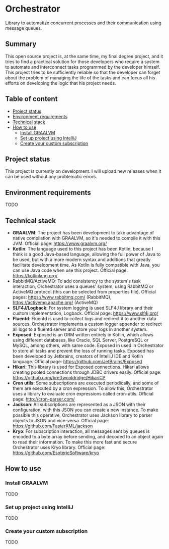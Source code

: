 # Orchestrator
Library to automatize concurrent processes and their communication using message queues.

## Summary
This open source project is, at the same time, my final degree project, and it tries to find a 
practical solution for those developers who require a system to automate and interconnect tasks 
programmed by the developer himself. This project tries to be sufficiently reliable so that the 
developer can forget about the problem of managing the life of the tasks and can focus all his 
efforts on developing the logic that his project needs.

## Table of content
* [Project status](#project-status)
* [Environment requirements](#environment-requirements)
* [Technical stack](#technical-stack)
* [How to use](#how-to-use)
  * [Install GRAALVM](#install-graalvm)
  * [Set up project using IntelliJ](#set-up-project-using-intellij)
  * [Create your custom subscription](#create-your-custom-subscription)

## Project status
This project is currently on development. I will upload new releases when it can be used without any problematic errors.

## Environment requirements
TODO

## Technical stack

* **GRAALVM**: The project has been development to take advantage of native compilation with GRAALVM, so it's needed to compile it with this JVM. Official page: https://www.graalvm.org/
* **Kotlin**: The language used to this project has been Kotlin, because I think is a good Java-based language, allowing the full power of Java to be used, but with a more modern syntax and additions that greatly facilitate development time. As Kotlin is fully compatible with Java, you can use Java code when use this project. Official page: https://kotlinlang.org/
* RabbitMQ/ActiveMQ: To add consistency to the system's task interaction, Orchestrator uses a queues' system, using RabbitMQ or ActiveMQ protocol (this can be selected from properties file). Official pages: https://www.rabbitmq.com/ (RabbitMQ), https://activemq.apache.org/ (ActiveMQ)
* **SLF4J/Logback**: For system logging is used SLF4J library and their custom implementation, Logback. Official page: https://www.slf4j.org/
* **Fluentd**: Fluentd is used to collect logs and redirect it to another data sources. Orchestrator implements a custom logger appender to redirect all logs to a fluentd server and store your logs in another system. 
* **Exposed**: Exposed is an ORM written entirely in Kotlin, which allows using different databases, like Oracle, SQL Server, PostgreSQL or MySQL, among others, with same code. Exposed in used in Orchestrator to store all tasks and prevent the loss of running tasks. Exposed has been developed by Jetbrains, creators of IntelliJ IDE and Kotlin language. Official page: https://github.com/JetBrains/Exposed
* **Hikari**: This library is used for Exposed connections. Hikari allows creating pooled connections through JDBC drivers easily. Official page: https://github.com/brettwooldridge/HikariCP
* **Cron utils**: Some subscriptions are executed periodically, and some of them are executed by a cron expression. To allow this, Orchestrator uses a library to evaluate cron expressions called cron-utils. Official page: http://cron-parser.com/
* **Jackson**: All subscriptions are represented as a JSON with their configuration, with this JSON you can create a new instance. To make possible this operative, Orchestrator uses Jackson library to parser objects to JSON and vice-versa. Official page: https://github.com/FasterXML/jackson
* **Kryo**: For subscription interaction, all messages sent by queues is encoded to a byte array before sending, and decoded to an object again to read their information. To make this more fast and secure Orchestrator uses Kryo library. Official page: https://github.com/EsotericSoftware/kryo

## How to use

### Install GRAALVM
TODO

### Set up project using IntelliJ
TODO

### Create your custom subscription
TODO
